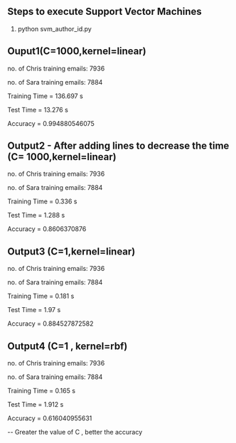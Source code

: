## Steps to execute Support Vector Machines
1. python svm_author_id.py 

## Ouput1(C=1000,kernel=linear)
no. of Chris training emails: 7936

no. of Sara training emails: 7884

Training Time =  136.697 s

Test Time =  13.276 s

Accuracy =  0.994880546075

## Output2 - After adding lines to decrease the time (C= 1000,kernel=linear)
no. of Chris training emails: 7936

no. of Sara training emails: 7884

Training Time =  0.336 s

Test Time =  1.288 s

Accuracy =  0.8606370876

## Output3 (C=1,kernel=linear)
no. of Chris training emails: 7936

no. of Sara training emails: 7884
 
Training Time =  0.181 s

Test Time =  1.97 s

Accuracy =  0.884527872582

## Output4 (C=1 , kernel=rbf)
no. of Chris training emails: 7936

no. of Sara training emails: 7884

Training Time =  0.165 s

Test Time =  1.912 s

Accuracy =  0.616040955631

-- Greater the value of C , better the accuracy
